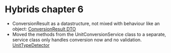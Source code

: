 # Hybrids chapter 6
- ConversionResult as a datastructure, not mixed with behaviour like an object:
[ConversionResult DTO](images/ConversionResult.png)
- Moved the methods from the UnitConversionService class to a separate, service class only handles conversion now and no validation.
[UnitTypeDetector](images/UnitTypeDetector.png)